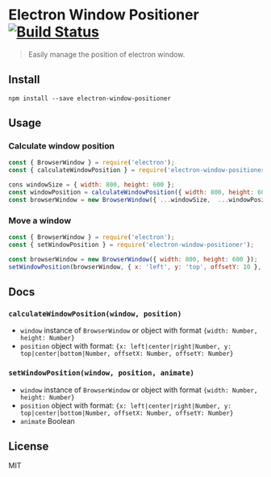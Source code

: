# Electron Window Positioner [![Build Status](https://travis-ci.org/tamas-pap/electron-window-positioner.svg?branch=master)](https://travis-ci.org/tamas-pap/electron-window-positioner)

> Easily manage the position of electron window.

## Install

```
npm install --save electron-window-positioner
```

## Usage

### Calculate window position

```Javascript
const { BrowserWindow } = require('electron');
const { calculateWindowPosition } = require('electron-window-positioner');

cons windowSize = { width: 800, height: 600 };
const windowPosition = calculateWindowPosition({ width: 800, height: 600 }, { x: 'center', y: 'top' }); // {x: Number, y: Number}
const browserWindow = new BrowserWindow({ ...windowSize,  ...windowPosition});
```

### Move a window

```Javascript
const { BrowserWindow } = require('electron');
const { setWindowPosition } = require('electron-window-positioner');

const browserWindow = new BrowserWindow({ width: 800, height: 600 });
setWindowPosition(browserWindow, { x: 'left', y: 'top', offsetY: 10 }, true);
```

## Docs

### `calculateWindowPosition(window, position)`

* `window` instance of `BrowserWindow` or object with format `{width: Number, height: Number}`
* `position` object with format: `{x: left|center|right|Number, y: top|center|bottom|Number, offsetX: Number, offsetY: Number}`

### `setWindowPosition(window, position, animate)`

* `window` instance of `BrowserWindow` or object with format `{width: Number, height: Number}`
* `position` object with format: `{x: left|center|right|Number, y: top|center|bottom|Number, offsetX: Number, offsetY: Number}`
* `animate` Boolean

## License

MIT
